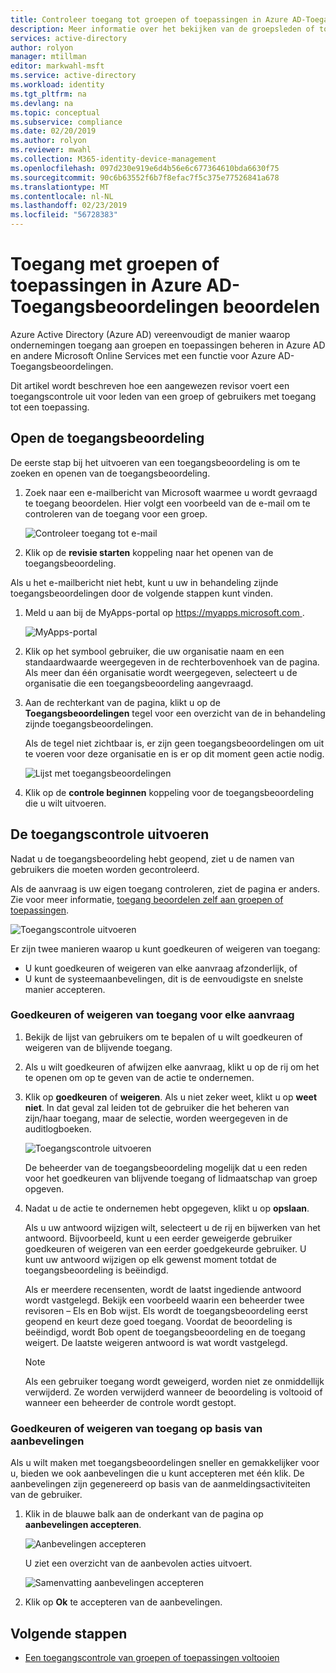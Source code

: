 ```yaml
---
title: Controleer toegang tot groepen of toepassingen in Azure AD-Toegangsbeoordelingen | Microsoft Docs
description: Meer informatie over het bekijken van de groepsleden of toepassing toegang in Azure Active Directory-Toegangsbeoordelingen.
services: active-directory
author: rolyon
manager: mtillman
editor: markwahl-msft
ms.service: active-directory
ms.workload: identity
ms.tgt_pltfrm: na
ms.devlang: na
ms.topic: conceptual
ms.subservice: compliance
ms.date: 02/20/2019
ms.author: rolyon
ms.reviewer: mwahl
ms.collection: M365-identity-device-management
ms.openlocfilehash: 097d230e919e6d4b56e6c677364610bda6630f75
ms.sourcegitcommit: 90c6b63552f6b7f8efac7f5c375e77526841a678
ms.translationtype: MT
ms.contentlocale: nl-NL
ms.lasthandoff: 02/23/2019
ms.locfileid: "56728383"
---
```

# <a name="review-access-to-groups-or-applications-in-azure-ad-access-reviews"></a>Toegang met groepen of toepassingen in Azure AD-Toegangsbeoordelingen beoordelen

Azure Active Directory (Azure AD) vereenvoudigt de manier waarop ondernemingen toegang aan groepen en toepassingen beheren in Azure AD en andere Microsoft Online Services met een functie voor Azure AD-Toegangsbeoordelingen.

Dit artikel wordt beschreven hoe een aangewezen revisor voert een toegangscontrole uit voor leden van een groep of gebruikers met toegang tot een toepassing.

## <a name="open-the-access-review"></a>Open de toegangsbeoordeling

De eerste stap bij het uitvoeren van een toegangsbeoordeling is om te zoeken en openen van de toegangsbeoordeling.

1. Zoek naar een e-mailbericht van Microsoft waarmee u wordt gevraagd te toegang beoordelen. Hier volgt een voorbeeld van de e-mail om te controleren van de toegang voor een groep.

    ![Controleer toegang tot e-mail](./media/perform-access-review/access-review-email.png)

1. Klik op de **revisie starten** koppeling naar het openen van de toegangsbeoordeling.

Als u het e-mailbericht niet hebt, kunt u uw in behandeling zijnde toegangsbeoordelingen door de volgende stappen kunt vinden.

1. Meld u aan bij de MyApps-portal op [ https://myapps.microsoft.com ](https://myapps.microsoft.com).

    ![MyApps-portal](./media/perform-access-review/myapps-access-panel.png)

1. Klik op het symbool gebruiker, die uw organisatie naam en een standaardwaarde weergegeven in de rechterbovenhoek van de pagina. Als meer dan één organisatie wordt weergegeven, selecteert u de organisatie die een toegangsbeoordeling aangevraagd.

1. Aan de rechterkant van de pagina, klikt u op de **Toegangsbeoordelingen** tegel voor een overzicht van de in behandeling zijnde toegangsbeoordelingen.

    Als de tegel niet zichtbaar is, er zijn geen toegangsbeoordelingen om uit te voeren voor deze organisatie en is er op dit moment geen actie nodig.

    ![Lijst met toegangsbeoordelingen](./media/perform-access-review/access-reviews-list.png)

1. Klik op de **controle beginnen** koppeling voor de toegangsbeoordeling die u wilt uitvoeren.

## <a name="perform-the-access-review"></a>De toegangscontrole uitvoeren

Nadat u de toegangsbeoordeling hebt geopend, ziet u de namen van gebruikers die moeten worden gecontroleerd.

Als de aanvraag is uw eigen toegang controleren, ziet de pagina er anders. Zie voor meer informatie, [toegang beoordelen zelf aan groepen of toepassingen](review-your-access.md).

![Toegangscontrole uitvoeren](./media/perform-access-review/perform-access-review.png)

Er zijn twee manieren waarop u kunt goedkeuren of weigeren van toegang:

- U kunt goedkeuren of weigeren van elke aanvraag afzonderlijk, of
- U kunt de systeemaanbevelingen, dit is de eenvoudigste en snelste manier accepteren.

### <a name="approve-or-deny-access-for-each-request"></a>Goedkeuren of weigeren van toegang voor elke aanvraag

1. Bekijk de lijst van gebruikers om te bepalen of u wilt goedkeuren of weigeren van de blijvende toegang.

1. Als u wilt goedkeuren of afwijzen elke aanvraag, klikt u op de rij om het te openen om op te geven van de actie te ondernemen.

1. Klik op **goedkeuren** of **weigeren**. Als u niet zeker weet, klikt u op **weet niet**. In dat geval zal leiden tot de gebruiker die het beheren van zijn/haar toegang, maar de selectie, worden weergegeven in de auditlogboeken.

    ![Toegangscontrole uitvoeren](./media/perform-access-review/approve-deny.png)

    De beheerder van de toegangsbeoordeling mogelijk dat u een reden voor het goedkeuren van blijvende toegang of lidmaatschap van groep opgeven.

1. Nadat u de actie te ondernemen hebt opgegeven, klikt u op **opslaan**.

    Als u uw antwoord wijzigen wilt, selecteert u de rij en bijwerken van het antwoord. Bijvoorbeeld, kunt u een eerder geweigerde gebruiker goedkeuren of weigeren van een eerder goedgekeurde gebruiker. U kunt uw antwoord wijzigen op elk gewenst moment totdat de toegangsbeoordeling is beëindigd.

    Als er meerdere recensenten, wordt de laatst ingediende antwoord wordt vastgelegd. Bekijk een voorbeeld waarin een beheerder twee revisoren – Els en Bob wijst. Els wordt de toegangsbeoordeling eerst geopend en keurt deze goed toegang. Voordat de beoordeling is beëindigd, wordt Bob opent de toegangsbeoordeling en de toegang weigert. De laatste weigeren antwoord is wat wordt vastgelegd.

    > [!NOTE]
    > Als een gebruiker toegang wordt geweigerd, worden niet ze onmiddellijk verwijderd. Ze worden verwijderd wanneer de beoordeling is voltooid of wanneer een beheerder de controle wordt gestopt.

### <a name="approve-or-deny-access-based-on-recommendations"></a>Goedkeuren of weigeren van toegang op basis van aanbevelingen

Als u wilt maken met toegangsbeoordelingen sneller en gemakkelijker voor u, bieden we ook aanbevelingen die u kunt accepteren met één klik. De aanbevelingen zijn gegenereerd op basis van de aanmeldingsactiviteiten van de gebruiker.

1. Klik in de blauwe balk aan de onderkant van de pagina op **aanbevelingen accepteren**.

    ![Aanbevelingen accepteren](./media/perform-access-review/accept-recommendations.png)

    U ziet een overzicht van de aanbevolen acties uitvoert.

    ![Samenvatting aanbevelingen accepteren](./media/perform-access-review/accept-recommendations-summary.png)

1. Klik op **Ok** te accepteren van de aanbevelingen.

## <a name="next-steps"></a>Volgende stappen

- [Een toegangscontrole van groepen of toepassingen voltooien](complete-access-review.md)

